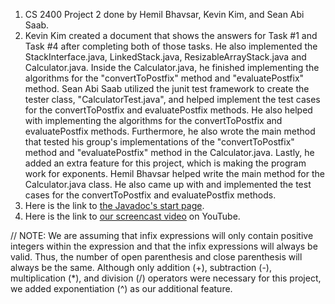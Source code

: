 1. CS 2400 Project 2 done by Hemil Bhavsar, Kevin Kim, and Sean Abi Saab.
2. Kevin Kim created a document that shows the answers for Task #1 and Task #4 after completing both of those tasks. He also implemented the StackInterface.java, LinkedStack.java, ResizableArrayStack.java and Calculator.java. Inside the Calculator.java, he finished implementing the algorithms for the "convertToPostfix" method and "evaluatePostfix" method. Sean Abi Saab utilized the junit test framework to create the tester class, "CalculatorTest.java", and helped implement the test cases for the convertToPostfix and evaluatePostfix methods. He also helped with implementing the algorithms for the convertToPostfix and evaluatePostfix methods. Furthermore, he also wrote the main method that tested his group's implementations of the "convertToPostfix" method and "evaluatePostfix" method in the Calculator.java. Lastly, he added an extra feature for this project, which is making the program work for exponents. Hemil Bhavsar helped write the main method for the Calculator.java class. He also came up with and implemented the test cases for the convertToPostfix and evaluatePostfix methods.
3. Here is the link to [the Javadoc's start page](https://github.com/CodingTillWeDie/Project2/blob/master/docs/javadoc/index.html). 
4. Here is the link to [our screencast video]() on YouTube.

// NOTE: We are assuming that infix expressions will only contain positive integers within the expression and that the infix expressions will always be valid. Thus, the number of open parenthesis and close parenthesis will always be the same. Although only addition (+), subtraction (-), multiplication (*), and division (/) operators were necessary for this project, we added exponentiation (^) as our additional feature. 

